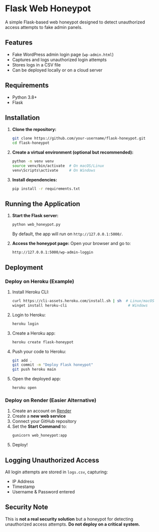 # Flask Web Honeypot

A simple Flask-based web honeypot designed to detect unauthorized access attempts to fake admin panels.

## Features
- Fake WordPress admin login page (`wp-admin.html`)
- Captures and logs unauthorized login attempts
- Stores logs in a CSV file
- Can be deployed locally or on a cloud server

## Requirements
- Python 3.8+
- Flask

## Installation

1. **Clone the repository:**
   ```bash
   git clone https://github.com/your-username/flask-honeypot.git
   cd flask-honeypot
   ```

2. **Create a virtual environment (optional but recommended):**
   ```bash
   python -m venv venv
   source venv/bin/activate  # On macOS/Linux
   venv\Scripts\activate     # On Windows
   ```

3. **Install dependencies:**
   ```bash
   pip install -r requirements.txt
   ```

## Running the Application

1. **Start the Flask server:**
   ```bash
   python web_honeypot.py
   ```
   By default, the app will run on `http://127.0.0.1:5000/`.

2. **Access the honeypot page:**
   Open your browser and go to:
   ```
   http://127.0.0.1:5000/wp-admin-loggin
   ```

##  Deployment

### Deploy on Heroku (Example)
1. Install Heroku CLI:
   ```bash
   curl https://cli-assets.heroku.com/install.sh | sh  # Linux/macOS
   winget install heroku-cli                            # Windows
   ```
2. Login to Heroku:
   ```bash
   heroku login
   ```
3. Create a Heroku app:
   ```bash
   heroku create flask-honeypot
   ```
4. Push your code to Heroku:
   ```bash
   git add .
   git commit -m "Deploy Flask honeypot"
   git push heroku main
   ```
5. Open the deployed app:
   ```bash
   heroku open
   ```

### Deploy on Render (Easier Alternative)
1. Create an account on [Render](https://render.com)
2. Create a **new web service**
3. Connect your GitHub repository
4. Set the **Start Command** to:
   ```bash
   gunicorn web_honeypot:app
   ```
5. Deploy! 

## Logging Unauthorized Access
All login attempts are stored in `logs.csv`, capturing:
- IP Address
- Timestamp
- Username & Password entered

## Security Note
This is **not a real security solution** but a honeypot for detecting unauthorized access attempts. **Do not deploy on a critical system.**

